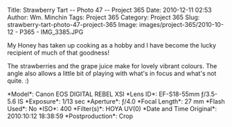 Title: Strawberry Tart -- Photo 47 -- Project 365
Date: 2010-12-11 02:53
Author: Wm. Minchin
Tags: Project 365
Category: Project 365
Slug: strawberry-tart-photo-47-project-365
Image: images/project-365/2010-10-12 - P365 - IMG_3385.JPG

My Honey has taken up cooking as a hobby and I have become the lucky
recipient of much of that goodness!

The strawberries and the grape juice make for lovely vibrant colours.
The angle also allows a little bit of playing with what's in focus and
what's not quite. :)

<div markdown=1 class="photo-infobox">
*Model*: Canon EOS DIGITAL REBEL XSI  
*Lens ID*: EF-S18-55mm ƒ/3.5-5.6 IS  
*Exposure*: 1/13 sec  
*Aperture*: ƒ/4.0  
*Focal Length*: 27 mm  
*Flash Used*: No  
*ISO*: 400  
*Filter(s)*: HOYA UV(0)  
*Date and Time Original*: 2010:10:12 18:38:59
*Postproduction*: Crop
</div>
